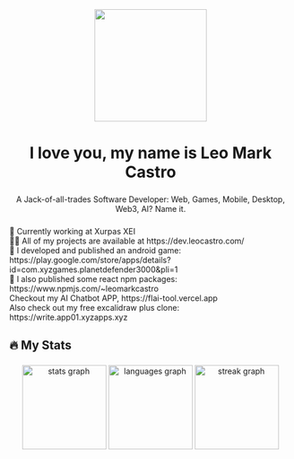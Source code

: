 <div align="center">
  <img height="200" src="https://avatars.githubusercontent.com/u/66856556?&v=4"  />
</div>

###

<h1 align="center">I love you, my name is Leo Mark Castro</h1>

###

<p align="center">A Jack-of-all-trades Software Developer: Web, Games, Mobile, Desktop, Web3, AI? Name it.</h2>

###

<p align="left">🔭 Currently working at Xurpas XEI<br>👨‍💻 All of my projects are available at https://dev.leocastro.com/<br>📝 I developed and published an android game: https://play.google.com/store/apps/details?id=com.xyzgames.planetdefender3000&pli=1<br>💬 I also published some react npm packages: https://www.npmjs.com/~leomarkcastro<br/>Checkout my AI Chatbot APP, https://flai-tool.vercel.app<br/>Also check out my free excalidraw plus clone: https://write.app01.xyzapps.xyz</p>

###

<h2 align="left">🔥 My Stats</h2>

###

<div align="center">
  <img src="https://github-readme-stats-git-masterrstaa-rickstaa.vercel.app/api?username=leomarkcastro&hide_title=false&hide_rank=false&show_icons=true&include_all_commits=true&count_private=true&disable_animations=false&theme=codeSTACKr&locale=en&hide_border=false&order=1" height="150" alt="stats graph"  />
  <img src="https://github-readme-stats.vercel.app/api/top-langs?username=leomarkcastro&locale=en&hide_title=false&layout=compact&card_width=320&langs_count=5&theme=codeSTACKr&hide_border=false&order=2" height="150" alt="languages graph"  />
  <img src="https://streak-stats.demolab.com?user=leomarkcastro&locale=en&mode=weekly&theme=codeSTACKr&hide_border=false&border_radius=5&order=3" height="150" alt="streak graph"  />
</div>
